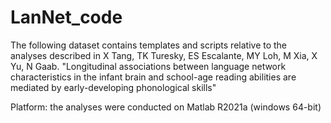 # LanNet_code
The following dataset contains templates and scripts relative to the analyses described in 
X Tang, TK Turesky, ES Escalante, MY Loh, M Xia, X Yu, N Gaab. "Longitudinal associations between language network characteristics in the infant brain and school-age reading abilities are mediated by early-developing phonological skills"

Platform: the analyses were conducted on Matlab R2021a (windows 64-bit)
